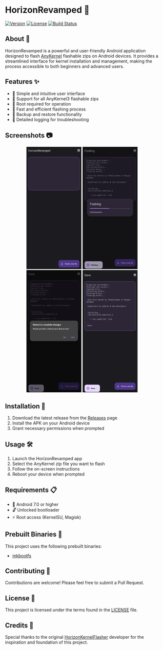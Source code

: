# HorizonRevamped 🚀

[![Version](https://img.shields.io/badge/version-1.0.0-blue.svg)](https://github.com/YourUsername/HorizonRevamped/releases)
[![License](https://img.shields.io/badge/license-MIT-green.svg)](LICENSE)
[![Build Status](https://img.shields.io/badge/build-passing-brightgreen.svg)]()

## About 📱

HorizonRevamped is a powerful and user-friendly Android application designed to flash [AnyKernel](https://github.com/osm0sis/AnyKernel3) flashable zips on Android devices. It provides a streamlined interface for kernel installation and management, making the process accessible to both beginners and advanced users.

## Features ✨

- 🔹 Simple and intuitive user interface
- 🔹 Support for all AnyKernel3 flashable zips
- 🔹 Root required for operation
- 🔹 Fast and efficient flashing process
- 🔹 Backup and restore functionality
- 🔹 Detailed logging for troubleshooting

## Screenshots 📷

<p align="center">
  <img src="screenshots/1.png" width="180" height="400" />
  <img src="screenshots/2.png" width="180" height="400" />
  <img src="screenshots/3.png" width="180" height="400" />
  <img src="screenshots/4.png" width="180" height="400" />
</p>

## Installation 📲

1. Download the latest release from the [Releases](https://github.com/YourUsername/HorizonRevamped/releases) page
2. Install the APK on your Android device
3. Grant necessary permissions when prompted

## Usage 🛠️

1. Launch the HorizonRevamped app
2. Select the AnyKernel zip file you want to flash
3. Follow the on-screen instructions
4. Reboot your device when prompted

## Requirements 📋

- 📱 Android 7.0 or higher
- 🔓 Unlocked bootloader
- ⚡ Root access (KernelSU, Magisk)

## Prebuilt Binaries 🧰

This project uses the following prebuilt binaries:

- [mkbootfs](https://github.com/libxzr/mkbootfs)

## Contributing 👥

Contributions are welcome! Please feel free to submit a Pull Request.

## License 📄

This project is licensed under the terms found in the [LICENSE](LICENSE) file.

## Credits 🙏

Special thanks to the original [HorizonKernelFlasher](https://github.com/HorizonKernelFlasher/HorizonKernelFlasher) developer for the inspiration and foundation of this project.
